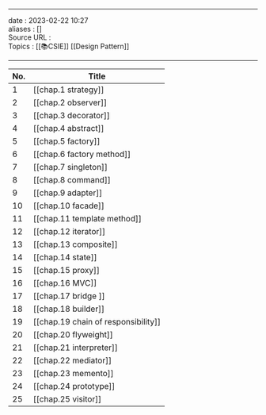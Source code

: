 ___
date : 2023-02-22 10:27<br>
aliases : []<br>
Source URL : <br>
Topics : [[📚CSIE]] [[Design Pattern]]
___
| No. | Title                                |
| --- | ------------------------------------ |
| 1   | [[chap.1 strategy]]                  |
| 2   | [[chap.2 observer]]                  |
| 3   | [[chap.3 decorator]]                 |
| 4   | [[chap.4 abstract]]                  |
| 5   | [[chap.5 factory]]                   |
| 6   | [[chap.6 factory method]]            |
| 7   | [[chap.7 singleton]]                 |
| 8   | [[chap.8 command]]                   |
| 9   | [[chap.9 adapter]]                   |
| 10  | [[chap.10 facade]]                   |
| 11  | [[chap.11 template method]]          |
| 12  | [[chap.12 iterator]]                 |
| 13  | [[chap.13 composite]]                |
| 14  | [[chap.14 state]]                    |
| 15  | [[chap.15 proxy]]                    |
| 16  | [[chap.16 MVC]]                      |
| 17  | [[chap.17 bridge ]]                  |
| 18  | [[chap.18 builder]]                  |
| 19  | [[chap.19 chain of responsibility]] |
| 20  | [[chap.20 flyweight]]                |
| 21  | [[chap.21 interpreter]]              |
| 22  | [[chap.22 mediator]]                 |
| 23  | [[chap.23 memento]]                  |
| 24  | [[chap.24 prototype]]                |
| 25  | [[chap.25 visitor]]                  |

